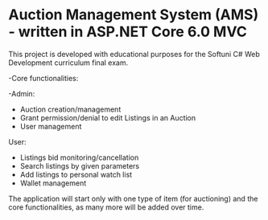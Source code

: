 # Auction Management System (AMS) - written in ASP.NET Core 6.0 MVC

This project is developed with educational purposes for the
Softuni C# Web Development curriculum final exam.

  -Core functionalities:

  -Admin:
  - Auction creation/management
  - Grant permission/denial to edit Listings in an Auction
  - User management

User:
- Listings bid monitoring/cancellation
- Search listings by given parameters
- Add listings to personal watch list
- Wallet management

The application will start only with one type of item (for auctioning) and the core functionalities,
as many more will be added over time.
